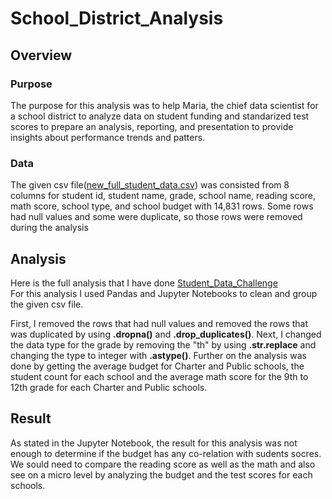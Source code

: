 # School_District_Analysis

## Overview
### Purpose
The purpose for this analysis was to help Maria, the chief data scientist for a school district to analyze data on student funding and standarized test scores to prepare an analysis, reporting, and presentation to provide insights about performance trends and patters.

### Data

The given csv file([new_full_student_data.csv](https://github.com/ninicholasas/School_District_Analysis/blob/main/Resources/new_full_student_data.csv)) was consisted from 8 columns for student id, student name, grade, school name, reading score, math score, school type, and school budget with 14,831 rows. Some rows had null values and some were duplicate, so those rows were removed during the analysis

## Analysis
Here is the full analysis that I have done [Student_Data_Challenge](https://github.com/ninicholasas/School_District_Analysis/blob/main/Unsolved/Student_Data_Challenge_Starter_Code.ipynb)<br />
For this analysis I used Pandas and Jupyter Notebooks to clean and group the given csv file.

First, I removed the rows that had null values and removed the rows that was duplicated by using __.dropna()__ and __.drop_duplicates()__.
Next, I changed the data type for the grade by removing the "th" by using __.str.replace__ and changing the type to integer with __.astype()__.
Further on the analysis was done by getting the average budget for Charter and Public schools, the student count for each school and the average math score for the 9th to 12th grade for each Charter and Public schools.

## Result
As stated in the Jupyter Notebook, the result for this analysis was not enough to determine if the budget has any co-relation with sudents socres.
We sould need to compare the reading score as well as the math and also see on a micro level by analyzing the budget and the test scores for each schools.
